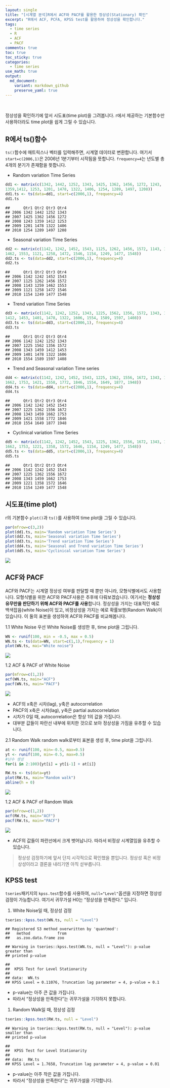 ```yaml
---
layout: single   
title: "[시계열 분석]R에서 ACF와 PACF를 활용한 정상성(Stationary) 확인"   
excerpt: "R에서 ACF, PCFA, KPSS test를 활용하여 정상성을 확인합니다."   
tags:
  - time series
  - R
  - ACF
  - PACF
comments: true
toc: true
toc_sticky: true
categories:
  - time series   
use_math: true   
output:
  md_document:
    variant: markdown_github
    preserve_yaml: true
---
```




<br>

정상성을 확인하기에 앞서 시도표(time plot)을 그려봅니다. r에서 제공하는
기본함수만 사용하더라도 time plot을 쉽게 그릴 수 있습니다.

R에서 ts()함수
--------

`ts()`함수에 매트릭스나 벡터를 입력해주면, 시계열 데이터로 변환합니다. 여기서 `start=c(2006,1)`은 2006년 1분기부터 시작됨을 뜻합니다.  `frequency=4`는 년도별 총 4개의 분기가 존재함을 뜻합니다.

- Random variation Time Series

``` r
dd1 <- matrix(c(1342, 1442, 1252, 1343, 1425, 1362, 1456, 1272, 1243,
1359,1412, 1253, 1201, 1478, 1322, 1406, 1254, 1289, 1497, 1208))
dd1.ts <- ts(data=dd1, start=c(2006,1), frequency=4)
dd1.ts
```

    ##      Qtr1 Qtr2 Qtr3 Qtr4
    ## 2006 1342 1442 1252 1343
    ## 2007 1425 1362 1456 1272
    ## 2008 1243 1359 1412 1253
    ## 2009 1201 1478 1322 1406
    ## 2010 1254 1289 1497 1208

- Seasonal variation Time Series

``` r
dd2 <- matrix(c(1142, 1242, 1452, 1543, 1125, 1262, 1456, 1572, 1143, 1259,
1462, 1553, 1121, 1258, 1472, 1546, 1154, 1249, 1477, 1548))
dd2.ts <- ts(data=dd2, start=c(2006,1), frequency=4)
dd2.ts
```

    ##      Qtr1 Qtr2 Qtr3 Qtr4
    ## 2006 1142 1242 1452 1543
    ## 2007 1125 1262 1456 1572
    ## 2008 1143 1259 1462 1553
    ## 2009 1121 1258 1472 1546
    ## 2010 1154 1249 1477 1548

- Trend variation Time Series

``` r
dd3 <- matrix(c(1142, 1242, 1252, 1343, 1225, 1562, 1356, 1572, 1343, 1459,
1412, 1453, 1401, 1478, 1322, 1606, 1554, 1589, 1597, 1408))
dd3.ts <- ts(data=dd3, start=c(2006,1), frequency=4)
dd3.ts
```

    ##      Qtr1 Qtr2 Qtr3 Qtr4
    ## 2006 1142 1242 1252 1343
    ## 2007 1225 1562 1356 1572
    ## 2008 1343 1459 1412 1453
    ## 2009 1401 1478 1322 1606
    ## 2010 1554 1589 1597 1408

- Trend and Seasonal variation Time series

``` r
dd4 <- matrix(c(1142, 1242, 1452, 1543, 1225, 1362, 1556, 1672, 1343, 1459,
1662, 1753, 1421, 1558, 1772, 1846, 1554, 1649, 1877, 1948))
dd4.ts <- ts(data=dd4, start=c(2006,1), frequency=4)
dd4.ts
```

    ##      Qtr1 Qtr2 Qtr3 Qtr4
    ## 2006 1142 1242 1452 1543
    ## 2007 1225 1362 1556 1672
    ## 2008 1343 1459 1662 1753
    ## 2009 1421 1558 1772 1846
    ## 2010 1554 1649 1877 1948

- Cyclinical variation Time Series

``` r
dd5 <- matrix(c(1142, 1242, 1452, 1543, 1225, 1362, 1556, 1672, 1343, 1459,
1662, 1753, 1221, 1358, 1572, 1646, 1154, 1249, 1477, 1548))
dd5.ts <- ts(data=dd5, start=c(2006,1), frequency=4)
dd5.ts
```

    ##      Qtr1 Qtr2 Qtr3 Qtr4
    ## 2006 1142 1242 1452 1543
    ## 2007 1225 1362 1556 1672
    ## 2008 1343 1459 1662 1753
    ## 2009 1221 1358 1572 1646
    ## 2010 1154 1249 1477 1548

시도표(time plot)
-----------------

r의 기본함수 `plot()`과 `ts()`를 사용하여 time plot을 그릴 수 있습니다.

``` r
par(mfrow=c(3,2))
plot(dd1.ts, main='Random variation Time Series')
plot(dd2.ts, main='Seasonal variation Time Series')
plot(dd3.ts, main='Trend variation Time Series')
plot(dd4.ts, main='Seasonal and Trend variation Time Series')
plot(dd5.ts, main='Cyclinical variation Time Series')
```

![](/assets/images/time_series/dd1_plot-1.png)

ACF와 PACF
----------

ACF와 PACF는 시계열 정상성 여부를 판달할 때 뿐만 아니라, 모형식별에서도 사용합니다. 모형식별을 위한 ACF와 PACF사용은 추후에 다뤄보겠습니다. 여기서는 **정상성 유무만을 판단하기 위해 ACF와 PACF를 사용**합니다. 정상성을 가지는 대표적인 예로 백색잡음(white Noise)이 있고, 비정상성을 가지는 예로 확률보행(Random Walk)이 있습니다. 이 둘의 표본을 생성하여 ACF와 PACF를 비교해봅니다.

1.1 White Noise 우선 White Noise를 생성한 후, time plot을 그립니다.

``` r
WN <- runif(100, min = -0.5, max = 0.5)
WN.ts <- ts(data=WN, start=c(1,1),frequency = 1)
plot(WN.ts, mai="White noise")
```

![](/assets/images/time_series/wn_tp-1.png)

1.2 ACF & PACF of White Noise

``` r
par(mfrow=c(1,2))
acf(WN.ts, main="ACF")
pacf(WN.ts, main="PACF")
```

![](/assets/images/time_series/wn_acf_pacf-1.png) 
* ACF의 x축은 시차(lag), y축은 autocorrelation
* PACF의 x축은 시차(lag), y축은 partial autocorrelation 
* 시차가 0일 때, autocorrelation은 항상 1의 값을 가집니다. 
* 대부분 값들이 파란선 내부에 위치한 것으로 보아 정상성을 가짐을 유추할 수 있습니다.

2.1 Random Walk random walk로부터 표본을 생성 후, time plot을 그립니다.

``` r
at <- runif(100, min=-0.5, max=0.5)
yt <- runif(100, min=-0.5, max=0.5)
#난수 생성
for(i in 2:100){yt[i] = yt[i-1] + at[i]}

RW.ts <- ts(data=yt)
plot(RW.ts, main="Random walk")
abline(h = 0)
```

![](/assets/images/time_series/rw_tp-1.png)

1.2 ACF & PACF of Random Walk

``` r
par(mfrow=c(1,2))
acf(RW.ts, main="ACF")
pacf(RW.ts, main="PACF")
```

![](/assets/images/time_series/rw_acf_pacf-1.png) 
* ACF의 값들이 파란선에서 크게 벗어납니다. 따라서 비정상 시계열임을 유추할 수 있습니다.

> 정상성 검정하기에 앞서 단지 시각적으로 확인했을 뿐입니다. 정상성 혹은
> 비정상성이라고 결론을 내리기엔 아직 섣부릅니다.

KPSS test
---------

`tseries`패키지의 `kpss.test`함수를 사용하여, `null="Level"`옵션을
지정하면 정상성 검정이 가능합니다. 여기서 귀무가설 H0는 “정상성을
만족한다.” 입니다.

1.  White Noise일 때, 정상성 검정

``` r
tseries::kpss.test(WN.ts, null = "Level")
```

    ## Registered S3 method overwritten by 'quantmod':
    ##   method            from
    ##   as.zoo.data.frame zoo
    
    ## Warning in tseries::kpss.test(WN.ts, null = "Level"): p-value greater than
    ## printed p-value
    
    ## 
    ##  KPSS Test for Level Stationarity
    ## 
    ## data:  WN.ts
    ## KPSS Level = 0.11076, Truncation lag parameter = 4, p-value = 0.1

*   p-value는 아주 큰 값을 가집니다.
*   따라서 “정상성을 만족한다”는 귀무가설을 기각하지 못합니다.

1.  Random Walk일 때, 정상성 검정

``` r
tseries::kpss.test(RW.ts, null = "Level")
```

    ## Warning in tseries::kpss.test(RW.ts, null = "Level"): p-value smaller than
    ## printed p-value
    
    ## 
    ##  KPSS Test for Level Stationarity
    ## 
    ## data:  RW.ts
    ## KPSS Level = 1.7658, Truncation lag parameter = 4, p-value = 0.01

*   p-value는 아주 작은 값을 가집니다.
*   따라서 “정상성을 만족한다”는 귀무가설을 기각합니다.
